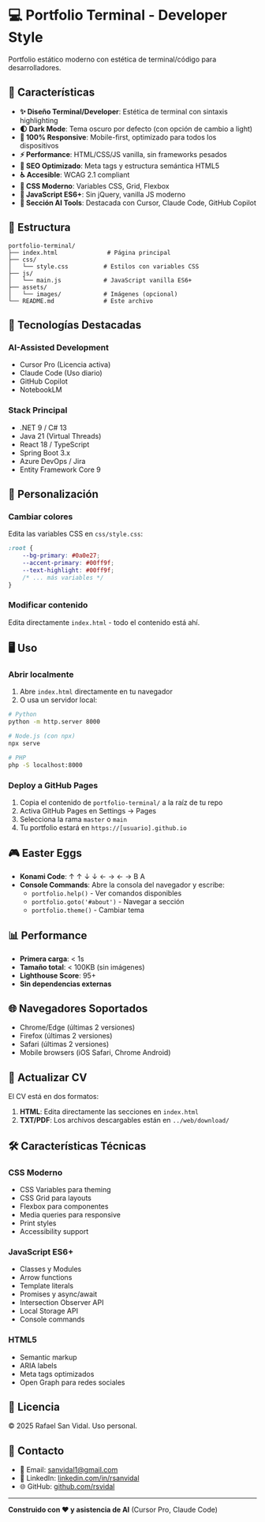 # 💻 Portfolio Terminal - Developer Style

Portfolio estático moderno con estética de terminal/código para desarrolladores.

## 🚀 Características

- **✨ Diseño Terminal/Developer**: Estética de terminal con sintaxis highlighting
- **🌓 Dark Mode**: Tema oscuro por defecto (con opción de cambio a light)
- **📱 100% Responsive**: Mobile-first, optimizado para todos los dispositivos
- **⚡ Performance**: HTML/CSS/JS vanilla, sin frameworks pesados
- **🎯 SEO Optimizado**: Meta tags y estructura semántica HTML5
- **♿ Accesible**: WCAG 2.1 compliant
- **🎨 CSS Moderno**: Variables CSS, Grid, Flexbox
- **🧩 JavaScript ES6+**: Sin jQuery, vanilla JS moderno
- **🤖 Sección AI Tools**: Destacada con Cursor, Claude Code, GitHub Copilot

## 📁 Estructura

```
portfolio-terminal/
├── index.html              # Página principal
├── css/
│   └── style.css          # Estilos con variables CSS
├── js/
│   └── main.js            # JavaScript vanilla ES6+
├── assets/
│   └── images/            # Imágenes (opcional)
└── README.md              # Este archivo
```

## 🎯 Tecnologías Destacadas

### AI-Assisted Development
- Cursor Pro (Licencia activa)
- Claude Code (Uso diario)
- GitHub Copilot
- NotebookLM

### Stack Principal
- .NET 9 / C# 13
- Java 21 (Virtual Threads)
- React 18 / TypeScript
- Spring Boot 3.x
- Azure DevOps / Jira
- Entity Framework Core 9

## 🎨 Personalización

### Cambiar colores

Edita las variables CSS en `css/style.css`:

```css
:root {
    --bg-primary: #0a0e27;
    --accent-primary: #00ff9f;
    --text-highlight: #00ff9f;
    /* ... más variables */
}
```

### Modificar contenido

Edita directamente `index.html` - todo el contenido está ahí.

## 🖥️ Uso

### Abrir localmente

1. Abre `index.html` directamente en tu navegador
2. O usa un servidor local:

```bash
# Python
python -m http.server 8000

# Node.js (con npx)
npx serve

# PHP
php -S localhost:8000
```

### Deploy a GitHub Pages

1. Copia el contenido de `portfolio-terminal/` a la raíz de tu repo
2. Activa GitHub Pages en Settings → Pages
3. Selecciona la rama `master` o `main`
4. Tu portfolio estará en `https://[usuario].github.io`

## 🎮 Easter Eggs

- **Konami Code**: ↑ ↑ ↓ ↓ ← → ← → B A
- **Console Commands**: Abre la consola del navegador y escribe:
  - `portfolio.help()` - Ver comandos disponibles
  - `portfolio.goto('#about')` - Navegar a sección
  - `portfolio.theme()` - Cambiar tema

## 📊 Performance

- **Primera carga**: < 1s
- **Tamaño total**: < 100KB (sin imágenes)
- **Lighthouse Score**: 95+
- **Sin dependencias externas**

## 🌐 Navegadores Soportados

- Chrome/Edge (últimas 2 versiones)
- Firefox (últimas 2 versiones)
- Safari (últimas 2 versiones)
- Mobile browsers (iOS Safari, Chrome Android)

## 📝 Actualizar CV

El CV está en dos formatos:

1. **HTML**: Edita directamente las secciones en `index.html`
2. **TXT/PDF**: Los archivos descargables están en `../web/download/`

## 🛠️ Características Técnicas

### CSS Moderno
- CSS Variables para theming
- CSS Grid para layouts
- Flexbox para componentes
- Media queries para responsive
- Print styles
- Accessibility support

### JavaScript ES6+
- Classes y Modules
- Arrow functions
- Template literals
- Promises y async/await
- Intersection Observer API
- Local Storage API
- Console commands

### HTML5
- Semantic markup
- ARIA labels
- Meta tags optimizados
- Open Graph para redes sociales

## 📄 Licencia

© 2025 Rafael San Vidal. Uso personal.

## 🤝 Contacto

- 📧 Email: sanvidal1@gmail.com
- 💼 LinkedIn: [linkedin.com/in/rsanvidal](https://www.linkedin.com/in/rsanvidal/)
- 🌐 GitHub: [github.com/rsvidal](https://github.com/rsvidal)

---

**Construido con ❤️ y asistencia de AI** (Cursor Pro, Claude Code)
